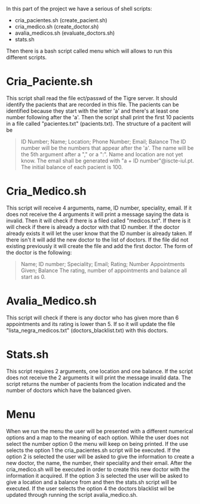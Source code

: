 In this part of the project we have a serious of shell scripts: 
  * cria_pacientes.sh (create_pacient.sh)
  * cria_medico.sh (create_doctor.sh)
  * avalia_medicos.sh (evaluate_doctors.sh)
  * stats.sh

Then there is a bash script called menu which will allows to run this different scripts.

# Cria_Paciente.sh
This script shall read the file ect/passwd of the Tigre server. It should identify the pacients that are recorded in this file. The pacients can be identified because they start with the letter 'a' and there's at least one number following after the 'a'. Then the script shall print the first 10 pacients in a file called "pacientes.txt" (pacients.txt). The structure of a pacitent will be
 > ID Number; Name; Location; Phone Number; Email; Balance
The ID number will be the numbers that appear after the 'a'. The name will be the 5th argument after a "," or a ":". Name and location are not yet know. The email shall be generated with "a + ID number"@iscte-iul.pt. The initial balance of each pacient is 100.

# Cria_Medico.sh
This script will receive 4 arguments, name, ID number, speciality, email. If it does not receive the 4 arguments it will print a message saying the data is invalid. Then it will check if there is a filed called "medicos.txt". If there is it will check if there is already a doctor with that ID number. If the doctor already exists it will let the user know that the ID number is already taken. If there isn't it will add the new doctor to the list of doctors. If the file did not existing previously it will create the file and add the first doctor. The form of the doctor is the following:
> Name; ID number; Speciality; Email; Rating; Number Appointments Given; Balance
The rating, number of appointments and balance all start as 0.

# Avalia_Medico.sh
This script will check if there is any doctor who has given more than 6 appointments and its rating is lower than 5. If so it will update the file "lista_negra_medicos.txt" (doctors_blacklist.txt) with this doctors.

# Stats.sh
This script requires 2 arguments, one location and one balance. If the script does not receive the 2 arguments it will print the message invalid data. The script returns the number of pacients from the location indicated and the number of doctors which have the balanced given.

# Menu
When we run the menu the user will be presented with a different numerical options and a map to the meaning of each option. While the user does not select the number option 0 the menu will keep on being printed. If the use selects the option 1 the cria_pacientes.sh script will be executed. If the option 2 is selected the user will be asked to give the information to create a new doctor, the name, the number, their speciality and their email. After the cria_medico.sh will be executed in order to create this new doctor with the information it acquired. If the option 3 is selected the user will be asked to give a location and a balance from and then the stats.sh script will be executed. If the user selects the option 4 the doctors blacklist wil be updated through running the script avalia_medico.sh. 
